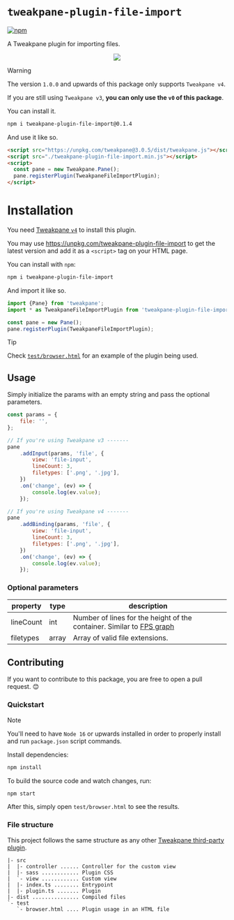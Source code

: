 # `tweakpane-plugin-file-import`

[![npm](https://img.shields.io/npm/v/tweakpane-plugin-file-import?color=red&logo=npm)](https://www.npmjs.com/package/tweakpane-plugin-file-import)

A Tweakpane plugin for importing files.

<p align="center">
  <img src="https://github.com/tweakpane/plugin-essentials/assets/17494745/218288c9-2cd9-4713-91b5-a0549be6f0ed" />
</p>


> [!WARNING]
> 
> The version `1.0.0` and upwards of this package
> only supports `Tweakpane v4`.
> 
> If you are still using `Tweakpane v3`,
> **you can only use the `v0` of this package**.
> 
> 
> You can install it.
> 
> ```sh
> npm i tweakpane-plugin-file-import@0.1.4
> ```
> 
> And use it like so.
> 
> ```html
> <script src="https://unpkg.com/tweakpane@3.0.5/dist/tweakpane.js"></script>
> <script src="./tweakpane-plugin-file-import.min.js"></script>
> <script>
> 	const pane = new Tweakpane.Pane();
> 	pane.registerPlugin(TweakpaneFileImportPlugin);
> </script>
> ```


# Installation

You need [Tweakpane `v4`](https://github.com/cocopon/tweakpane) to install this plugin.

You may use https://unpkg.com/tweakpane-plugin-file-import to get the latest version
and add it as a `<script>` tag on your HTML page.

You can install with `npm`:

```sh
npm i tweakpane-plugin-file-import
```

And import it like so.

```js
import {Pane} from 'tweakpane';
import * as TweakpaneFileImportPlugin from 'tweakpane-plugin-file-import';

const pane = new Pane();
pane.registerPlugin(TweakpaneFileImportPlugin);
```

> [!TIP]
>
> Check [`test/browser.html`](/test/browser.html) for an example
> of the plugin being used.

## Usage

Simply initialize the params with an empty string and pass the optional parameters.

```js
const params = {
	file: '',
};

// If you're using Tweakpane v3 -------
pane
	.addInput(params, 'file', {
		view: 'file-input',
		lineCount: 3,
		filetypes: ['.png', '.jpg'],
	})
	.on('change', (ev) => {
		console.log(ev.value);
	});

// If you're using Tweakpane v4 -------
pane
	.addBinding(params, 'file', {
		view: 'file-input',
		lineCount: 3,
		filetypes: ['.png', '.jpg'],
	})
	.on('change', (ev) => {
		console.log(ev.value);
	});

```

### Optional parameters

| property  | type   | description                    |
|-----------|--------|--------------------------------|
| lineCount | int    | Number of lines for the height of the container. Similar to [FPS graph ](https://github.com/tweakpane/plugin-essentials#fps-graph)          |
| filetypes     | array | Array of valid file extensions.             |



## Contributing

If you want to contribute to this package, you are free to open a pull request. 😊

### Quickstart

> [!NOTE]
>
> You'll need to have `Node 16` or upwards installed
> in order to properly install and run `package.json` script commands.

Install dependencies:

```sh
npm install
```

To build the source code and watch changes, run:

```sh
npm start
```

After this, simply open `test/browser.html` to see the results.


### File structure

This project follows the same structure as any other [Tweakpane third-party plugin](https://github.com/tweakpane/plugin-template).

```
|- src
|  |- controller ...... Controller for the custom view
|  |- sass ............ Plugin CSS
|  `- view ............ Custom view
|  |- index.ts ........ Entrypoint
|  |- plugin.ts ....... Plugin
|- dist ............... Compiled files
`- test
   `- browser.html .... Plugin usage in an HTML file
```



[tweakpane]: https://github.com/cocopon/tweakpane/
